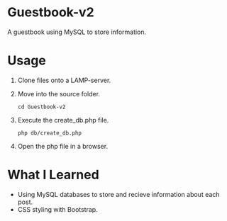 # Guestbook-v2
A guestbook using MySQL to store information.

# Usage
1. Clone files onto a LAMP-server.
2. Move into the source folder.

   `cd Guestbook-v2`
3. Execute the create_db.php file.

   `php db/create_db.php`
4. Open the php file in a browser.

# What I Learned
* Using MySQL databases to store and recieve information about each post.
* CSS styling with Bootstrap.
